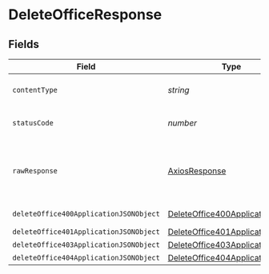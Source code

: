 # DeleteOfficeResponse


## Fields

| Field                                                                                       | Type                                                                                        | Required                                                                                    | Description                                                                                 |
| ------------------------------------------------------------------------------------------- | ------------------------------------------------------------------------------------------- | ------------------------------------------------------------------------------------------- | ------------------------------------------------------------------------------------------- |
| `contentType`                                                                               | *string*                                                                                    | :heavy_check_mark:                                                                          | HTTP response content type for this operation                                               |
| `statusCode`                                                                                | *number*                                                                                    | :heavy_check_mark:                                                                          | HTTP response status code for this operation                                                |
| `rawResponse`                                                                               | [AxiosResponse](https://axios-http.com/docs/res_schema)                                     | :heavy_minus_sign:                                                                          | Raw HTTP response; suitable for custom response parsing                                     |
| `deleteOffice400ApplicationJSONObject`                                                      | [DeleteOffice400ApplicationJSON](../../models/operations/deleteoffice400applicationjson.md) | :heavy_minus_sign:                                                                          | Precondition failed                                                                         |
| `deleteOffice401ApplicationJSONObject`                                                      | [DeleteOffice401ApplicationJSON](../../models/operations/deleteoffice401applicationjson.md) | :heavy_minus_sign:                                                                          | Unauthenticated                                                                             |
| `deleteOffice403ApplicationJSONObject`                                                      | [DeleteOffice403ApplicationJSON](../../models/operations/deleteoffice403applicationjson.md) | :heavy_minus_sign:                                                                          | Forbidden                                                                                   |
| `deleteOffice404ApplicationJSONObject`                                                      | [DeleteOffice404ApplicationJSON](../../models/operations/deleteoffice404applicationjson.md) | :heavy_minus_sign:                                                                          | Not Found                                                                                   |